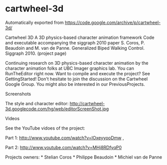 # cartwheel-3d
Automatically exported from https://code.google.com/archive/p/cartwheel-3d/

Cartwheel 3D
A 3D physics-based character animation framework
Code and executable accompanying the siggraph 2010 paper
S. Coros, P. Beaudoin and M. van de Panne. Generalized Biped Walking Control. Siggraph 2010. (project page)

Continuing research on 3D physics-based character animation by the character animation folks at UBC Imager graphics lab. You can RunTheEditor right now. Want to compile and execute the project? See GettingStarted! Don't hesitate to join the discussion on the Cartwheel Google Group. You might also be interested in our PreviousProjects.

Screenshots

The style and character editor:
http://cartwheel-3d.googlecode.com/hg/web/editorScreenShot.jpg

Videos

See the YouTube vidoes of the project: 

Part 1: http://www.youtube.com/watch?v=lOxeyyooDmw ,

Part 2: http://www.youtube.com/watch?v=MHj8RDfyqP0

Projects owners: * Stelian Coros * Philippe Beaudoin * Michiel van de Panne
